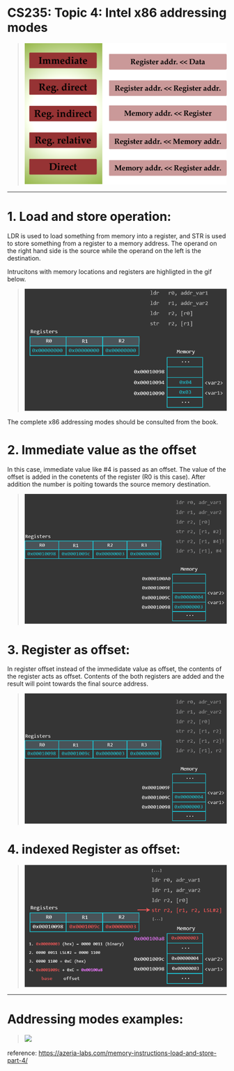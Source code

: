 # CS235: Topic 4: Intel x86 addressing modes
<!--- 
> <img src="memory modes.png" width="400" height="300" />
--->

> <img src="addressing modes.png"  />

____

# 1. Load and store operation:
LDR is used to load something from memory into a register, and STR is used to store something from a register to a memory address. The operand on the right hand side is the source while the operand on the left is the destination. 

Intrucitons with memory locations and registers are highligted in the gif below. 

> <img src = "memory_to_reg.gif" />
The complete x86 addressing modes should be consulted from the book. 


# 2. Immediate value as the offset
In this case, immediate value like #4 is passed as an offset. The value of the offset is added in the conetents of the register (R0 is this case). After addition the number is poiting towards the source memory destination. 

> <img src = "offset_immediate.png" />

# 3. Register as offset:
In register offset instead of the immedidate value as offset, the contents of the register acts as offset. Contents of the both registers are added and the result will point towards the final source address. 
> <img  src = "offset_register.gif" />


# 4. indexed Register as offset:

> <img  src = "indexed_register_offset.png" />
_____
# Addressing modes examples:

> <img src="https://i.stack.imgur.com/sIQbS.png" />


reference: 
<https://azeria-labs.com/memory-instructions-load-and-store-part-4/>
